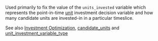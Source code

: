 Used primarily to fix the value of the `units_invested` variable which represents the point-in-time [unit](@ref) investment decision variable and how many candidate units are invested-in in a particular timeslice.

See also [Investment Optimization](@ref), [candidate\_units](@ref) and [unit\_investment\_variable\_type](@ref)
